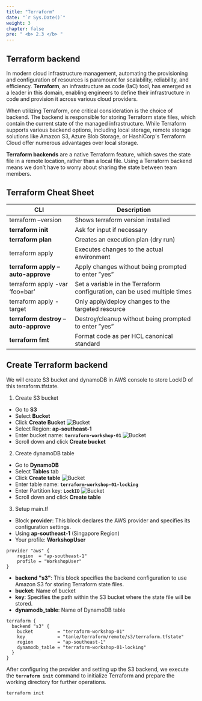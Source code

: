 ```yaml
---
title: "Terraform"
date: "`r Sys.Date()`"
weight: 3
chapter: false
pre: " <b> 2.3 </b> "
---
```


## Terraform backend

In modern cloud infrastructure management, automating the provisioning and configuration of resources is paramount for scalability, reliability, and efficiency. **Terraform**, an infrastructure as code (IaC) tool, has emerged as a leader in this domain, enabling engineers to define their infrastructure in code and provision it across various cloud providers.

When utilizing Terraform, one critical consideration is the choice of backend. The backend is responsible for storing Terraform state files, which contain the current state of the managed infrastructure. While Terraform supports various backend options, including local storage, remote storage solutions like Amazon S3, Azure Blob Storage, or HashiCorp's Terraform Cloud offer numerous advantages over local storage.

**Terraform backends** are a native Terraform feature, which saves the state file in a remote location, rather than a local file. Using a Terraform backend means we don’t have to worry about sharing the state between team members.

## Terraform Cheat Sheet

| CLI                                 | Description                                                               |
| ----------------------------------- | ------------------------------------------------------------------------- |
| terraform –version                  | Shows terraform version installed                                         |
| **terraform init**                  | Ask for input if necessary                                                |
| **terraform plan**                  | Creates an execution plan (dry run)                                       |
| terraform apply                     | Executes changes to the actual environment                                |
| **terraform apply –auto-approve**   | Apply changes without being prompted to enter ”yes”                       |
| terraform apply -var ‘foo=bar’      | Set a variable in the Terraform configuration, can be used multiple times |
| terraform apply -target             | Only apply/deploy changes to the targeted resource                        |
| **terraform destroy –auto-approve** | Destroy/cleanup without being prompted to enter ”yes”                     |
| **terraform fmt**                   | Format code as per HCL canonical standard                                 |

## Create Terraform backend

We will create S3 bucket and dynamoDB in AWS console to store LockID of this terraform.tfstate.

1.  Create S3 bucket

- Go to **S3**
- Select **Bucket**
- Click **Create Bucket**
  ![Bucket](../../images/2-Preparation/Terraform/1.png)
- Select Region: **ap-southeast-1**
- Enter bucket name: **`terraform-workshop-01`**
  ![Bucket](../../images/2-Preparation/Terraform/2.png)
- Scroll down and click **Create bucket**

2. Create dynamoDB table

- Go to **DynamoDB**
- Select **Tables** tab
- Click **Create table**
  ![Bucket](../../images/2-Preparation/Terraform/3.png)
- Enter table name: **`terraform-workshop-01-locking`**
- Enter Partition key: **`LockID`**
  ![Bucket](../../images/2-Preparation/Terraform/4.png)
- Scroll down and click **Create table**

3. Setup main.tf

- Block **provider**: This block declares the AWS provider and specifies its configuration settings.
- Using **ap-southeast-1** (Singapore Region)
- Your profile: **WorkshopUser**

```
provider "aws" {
    region  = "ap-southeast-1"
    profile = "WorkshopUser"
}
```

- **backend "s3"**: This block specifies the backend configuration to use Amazon S3 for storing Terraform state files.
- **bucket**: Name of bucket
- **key**: Specifies the path within the S3 bucket where the state file will be stored.
- **dynamodb_table**: Name of DynamoDB table

```
terraform {
  backend "s3" {
    bucket         = "terraform-workshop-01"
    key            = "tanle/terraform/remote/s3/terraform.tfstate"
    region         = "ap-southeast-1"
    dynamodb_table = "terraform-workshop-01-locking"
  }
}

```

After configuring the provider and setting up the S3 backend, we execute the **`terraform init`** command to initialize Terraform and prepare the working directory for further operations.

```
terraform init
```
